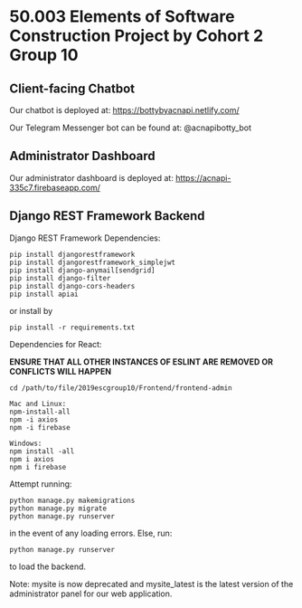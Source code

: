 # 50.003 Elements of Software Construction Project by Cohort 2 Group 10

## Client-facing Chatbot

Our chatbot is deployed at:
https://bottybyacnapi.netlify.com/

Our Telegram Messenger bot can be found at:
@acnapibotty_bot

## Administrator Dashboard

Our administrator dashboard is deployed at:
https://acnapi-335c7.firebaseapp.com/

## Django REST Framework Backend

Django REST Framework Dependencies:

```
pip install djangorestframework
pip install djangorestframework_simplejwt
pip install django-anymail[sendgrid]
pip install django-filter
pip install django-cors-headers
pip install apiai
```
or install by
```
pip install -r requirements.txt
```

Dependencies for React:

**ENSURE THAT ALL OTHER INSTANCES OF ESLINT ARE REMOVED OR CONFLICTS WILL HAPPEN**
```
cd /path/to/file/2019escgroup10/Frontend/frontend-admin

Mac and Linux:
npm-install-all
npm -i axios
npm -i firebase

Windows:
npm install -all
npm i axios
npm i firebase
```

Attempt running:
```
python manage.py makemigrations
python manage.py migrate
python manage.py runserver
```
in the event of any loading errors. Else, run:
```
python manage.py runserver
```
to load the backend.

Note: mysite is now deprecated and mysite_latest is the latest version of the administrator panel for our web application.

